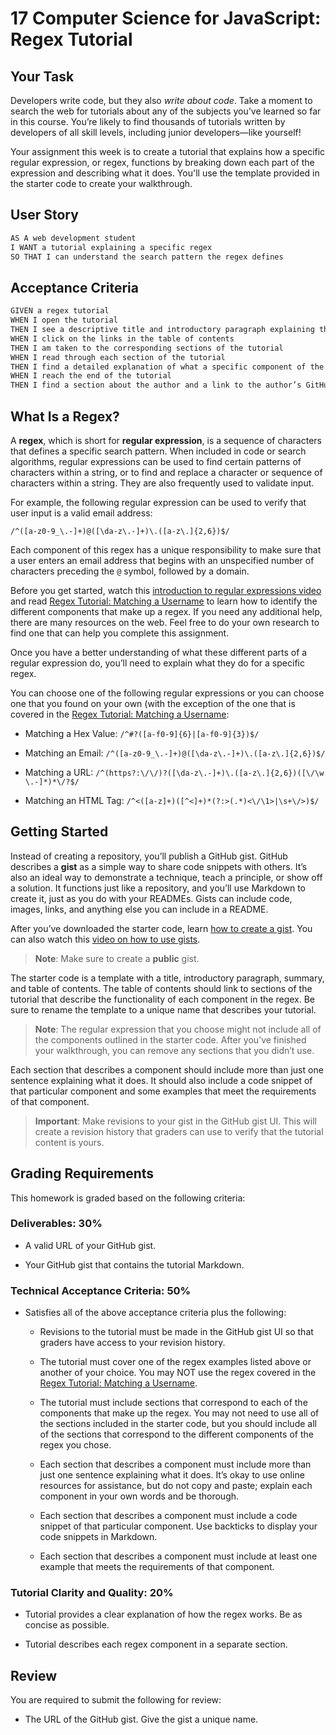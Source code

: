 # 17 Computer Science for JavaScript: Regex Tutorial

## Your Task

Developers write code, but they also *write about code*. Take a moment to search the web for tutorials about any of the subjects you’ve learned so far in this course. You’re likely to find thousands of tutorials written by developers of all skill levels, including junior developers&mdash;like yourself!

Your assignment this week is to create a tutorial that explains how a specific regular expression, or regex, functions by breaking down each part of the expression and describing what it does. You'll use the template provided in the starter code to create your walkthrough.

## User Story

```md
AS A web development student
I WANT a tutorial explaining a specific regex
SO THAT I can understand the search pattern the regex defines
```

## Acceptance Criteria

```md
GIVEN a regex tutorial
WHEN I open the tutorial
THEN I see a descriptive title and introductory paragraph explaining the purpose of the tutorial, a summary describing the regex featured in the tutorial, a table of contents linking to different sections that break down each component of the regex and explain what it does, and a section about the author with a link to the author’s GitHub profile
WHEN I click on the links in the table of contents
THEN I am taken to the corresponding sections of the tutorial
WHEN I read through each section of the tutorial
THEN I find a detailed explanation of what a specific component of the regex does
WHEN I reach the end of the tutorial
THEN I find a section about the author and a link to the author’s GitHub profile
```

## What Is a Regex?

A **regex**, which is short for **regular expression**, is a sequence of characters that defines a specific search pattern. When included in code or search algorithms, regular expressions can be used to find certain patterns of characters within a string, or to find and replace a character or sequence of characters within a string. They are also frequently used to validate input. 

For example, the following regular expression can be used to verify that user input is a valid email address:

`/^([a-z0-9_\.-]+)@([\da-z\.-]+)\.([a-z\.]{2,6})$/`

Each component of this regex has a unique responsibility to make sure that a user enters an email address that begins with an unspecified number of characters preceding the `@` symbol, followed by a domain.

Before you get started, watch this [introduction to regular expressions video](https://youtu.be/7DG3kCDx53c) and read [Regex Tutorial: Matching a Username](https://coding-boot-camp.github.io/full-stack/computer-science/regex-tutorial) to learn how to identify the different components that make up a regex. If you need any additional help, there are many resources on the web. Feel free to do your own research to find one that can help you complete this assignment.

Once you have a better understanding of what these different parts of a regular expression do, you’ll need to explain what they do for a specific regex.

You can choose one of the following regular expressions or you can choose one that you found on your own (with the exception of the one that is covered in the [Regex Tutorial: Matching a Username](https://coding-boot-camp.github.io/full-stack/computer-science/regex-tutorial):

* Matching a Hex Value: `/^#?([a-f0-9]{6}|[a-f0-9]{3})$/`

* Matching an Email: `/^([a-z0-9_\.-]+)@([\da-z\.-]+)\.([a-z\.]{2,6})$/`

* Matching a URL: `/^(https?:\/\/)?([\da-z\.-]+)\.([a-z\.]{2,6})([\/\w \.-]*)*\/?$/`

* Matching an HTML Tag: `/^<([a-z]+)([^<]+)*(?:>(.*)<\/\1>|\s+\/>)$/`

## Getting Started

Instead of creating a repository, you’ll publish a GitHub gist. GitHub describes a **gist** as a simple way to share code snippets with others. It’s also an ideal way to demonstrate a technique, teach a principle, or show off a solution. It functions just like a repository, and you’ll use Markdown to create it, just as you do with your READMEs. Gists can include code, images, links, and anything else you can include in a README.

After you’ve downloaded the starter code, learn [how to create a gist](https://help.github.com/en/github/writing-on-github/creating-gists). You can also watch this [video on how to use gists](https://www.youtube.com/watch?v=wc2NlcWjQHw).

> **Note**: Make sure to create a **public** gist.

The starter code is a template with a title, introductory paragraph, summary, and table of contents. The table of contents should link to sections of the tutorial that describe the functionality of each component in the regex. Be sure to rename the template to a unique name that describes your tutorial.

> **Note**: The regular expression that you choose might not include all of the components outlined in the starter code. After you’ve finished your walkthrough, you can remove any sections that you didn’t use.

Each section that describes a component should include more than just one sentence explaining what it does. It should also include a code snippet of that particular component and some examples that meet the requirements of that component.

> **Important**: Make revisions to your gist in the GitHub gist UI. This will create a revision history that graders can use to verify that the tutorial content is yours.

## Grading Requirements

This homework is graded based on the following criteria:

### Deliverables: 30%

* A valid URL of your GitHub gist.

* Your GitHub gist that contains the tutorial Markdown.

### Technical Acceptance Criteria: 50%

* Satisfies all of the above acceptance criteria plus the following:

    * Revisions to the tutorial must be made in the GitHub gist UI so that graders have access to your revision history.

    * The tutorial must cover one of the regex examples listed above or another of your choice. You may NOT use the regex covered in the [Regex Tutorial: Matching a Username](https://coding-boot-camp.github.io/full-stack/computer-science/regex-tutorial).

    * The tutorial must include sections that correspond to each of the components that make up the regex. You may not need to use all of the sections included in the starter code, but you should include all of the sections that correspond to the different components of the regex you chose.

    * Each section that describes a component must include more than just one sentence explaining what it does. It’s okay to use online resources for assistance, but do not copy and paste; explain each component in your own words and be thorough.

    * Each section that describes a component must include a code snippet of that particular component. Use backticks to display your code snippets in Markdown.

    * Each section that describes a component must include at least one example that meets the requirements of that component.

### Tutorial Clarity and Quality: 20%

* Tutorial provides a clear explanation of how the regex works. Be as concise as possible.

* Tutorial describes each regex component in a separate section.

## Review

You are required to submit the following for review:

* The URL of the GitHub gist. Give the gist a unique name.
